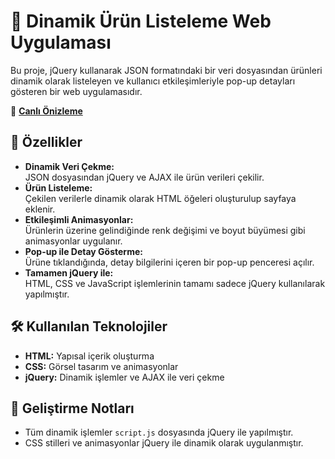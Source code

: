 # 🛒 Dinamik Ürün Listeleme Web Uygulaması

Bu proje, jQuery kullanarak JSON formatındaki bir veri dosyasından ürünleri dinamik olarak listeleyen ve kullanıcı etkileşimleriyle pop-up detayları gösteren bir web uygulamasıdır. 

🔗 **[Canlı Önizleme](https://simgepolat1.neocities.org/)**

## 🚀 Özellikler

- **Dinamik Veri Çekme:**  
  JSON dosyasından jQuery ve AJAX ile ürün verileri çekilir.  
- **Ürün Listeleme:**  
  Çekilen verilerle dinamik olarak HTML öğeleri oluşturulup sayfaya eklenir.  
- **Etkileşimli Animasyonlar:**  
  Ürünlerin üzerine gelindiğinde renk değişimi ve boyut büyümesi gibi animasyonlar uygulanır.  
- **Pop-up ile Detay Gösterme:**  
  Ürüne tıklandığında, detay bilgilerini içeren bir pop-up penceresi açılır.  
- **Tamamen jQuery ile:**  
  HTML, CSS ve JavaScript işlemlerinin tamamı sadece jQuery kullanılarak yapılmıştır.  

## 🛠️ Kullanılan Teknolojiler

- **HTML:** Yapısal içerik oluşturma  
- **CSS:** Görsel tasarım ve animasyonlar  
- **jQuery:** Dinamik işlemler ve AJAX ile veri çekme  

## 📌 Geliştirme Notları

- Tüm dinamik işlemler `script.js` dosyasında jQuery ile yapılmıştır.  
- CSS stilleri ve animasyonlar jQuery ile dinamik olarak uygulanmıştır.  
